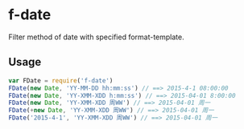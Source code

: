 # f-date
Filter method of date with specified format-template.

## Usage

```js
var FDate = require('f-date')
FDate(new Date, 'YY-MM-DD hh:mm:ss') // ==> 2015-4-1 08:00:00
FDate(new Date, 'YY-XMM-XDD h:mm:ss') // ==> 2015-04-01 8:00:00
FDate(new Date, 'YY-XMM-XDD 周WW') // ==> 2015-04-01 周一
FDate(+new Date, 'YY-XMM-XDD 周WW') // ==> 2015-04-01 周一
FDate('2015-4-1', 'YY-XMM-XDD 周WW') // ==> 2015-04-01 周一
```